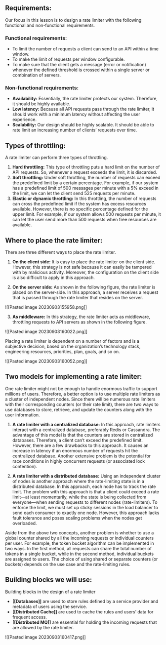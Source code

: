 ## Requirements:
Our focus in this lesson is to design a rate limiter with the following functional and non-functional requirements.

### Functional requirements:

- To limit the number of requests a client can send to an API within a time window.
- To make the limit of requests per window configurable.
- To make sure that the client gets a message (error or notification) whenever the defined threshold is crossed within a single server or combination of servers.

### Non-functional requirements:

- **Availability:** Essentially, the rate limiter protects our system. Therefore, it should be highly available.
- **Low latency:** Because all API requests pass through the rate limiter, it should work with a minimum latency without affecting the user experience.
- **Scalability:** Our design should be highly scalable. It should be able to rate limit an increasing number of clients’ requests over time.

## Types of throttling:

A rate limiter can perform three types of throttling.

1. **Hard throttling:** This type of throttling puts a hard limit on the number of API requests. So, whenever a request exceeds the limit, it is discarded.
2. **Soft throttling:** Under soft throttling, the number of requests can exceed the predefined limit by a certain percentage. For example, if our system has a predefined limit of 500 messages per minute with a 5% exceed in the limit, we can let the client send 525 requests per minute.
3. **Elastic or dynamic throttling:** In this throttling, the number of requests can cross the predefined limit if the system has excess resources available. However, there is no specific percentage defined for the upper limit. For example, if our system allows 500 requests per minute, it can let the user send more than 500 requests when free resources are available.

## Where to place the rate limiter:

There are three different ways to place the rate limiter.

1. **On the client side:** It is easy to place the rate limiter on the client side. However, this strategy is not safe because it can easily be tampered with by malicious activity. Moreover, the configuration on the client side is also difficult to apply in this approach.
    
2. **On the server side:** As shown in the following figure, the rate limiter is placed on the server-side. In this approach, a server receives a request that is passed through the rate limiter that resides on the server.
    
![[Pasted image 20230903155958.png]]

3. **As middleware:** In this strategy, the rate limiter acts as middleware, throttling requests to API servers as shown in the following figure.

![[Pasted image 20230903160022.png]]

Placing a rate limiter is dependent on a number of factors and is a subjective decision, based on the organization’s technology stack, engineering resources, priorities, plan, goals, and so on.

![[Pasted image 20230903160052.png]]

## Two models for implementing a rate limiter:

One rate limiter might not be enough to handle enormous traffic to support millions of users. Therefore, a better option is to use multiple rate limiters as a cluster of independent nodes. Since there will be numerous rate limiters with their corresponding counters (or their rate limit), there are two ways to use databases to store, retrieve, and update the counters along with the user information.

1. **A rate limiter with a centralized database:** In this approach, rate limiters interact with a centralized database, preferably Redis or Cassandra. The advantage of this model is that the counters are stored in centralized databases. Therefore, a client can’t exceed the predefined limit. However, there are a few drawbacks to this approach. It causes an increase in latency if an enormous number of requests hit the centralized database. Another extensive problem is the potential for race conditions in highly concurrent requests (or associated lock contention).
    
2. **A rate limiter with a distributed database:** Using an independent cluster of nodes is another approach where the rate-limiting state is in a distributed database. In this approach, each node has to track the rate limit. The problem with this approach is that a client could exceed a rate limit—at least momentarily, while the state is being collected from everyone—when sending requests to different nodes (rate-limiters). To enforce the limit, we must set up sticky sessions in the load balancer to send each consumer to exactly one node. However, this approach lacks fault tolerance and poses scaling problems when the nodes get overloaded.
    

Aside from the above two concepts, another problem is whether to use a global counter shared by all the incoming requests or individual counters per user. For example, the token bucket algorithm can be implemented in two ways. In the first method, all requests can share the total number of tokens in a single bucket, while in the second method, individual buckets are assigned to users. The choice of using shared or separate counters (or buckets) depends on the use case and the rate-limiting rules.

## Building blocks we will use:

Building blocks in the design of a rate limiter

- **[[Databases]]** are used to store rules defined by a service provider and metadata of users using the service.
- **[[Distributed Cache]]** are used to cache the rules and users’ data for frequent access.
- **[[Distributed MQ]]** are essential for holding the incoming requests that are allowed by the rate limiter.

![[Pasted image 20230903160417.png]]